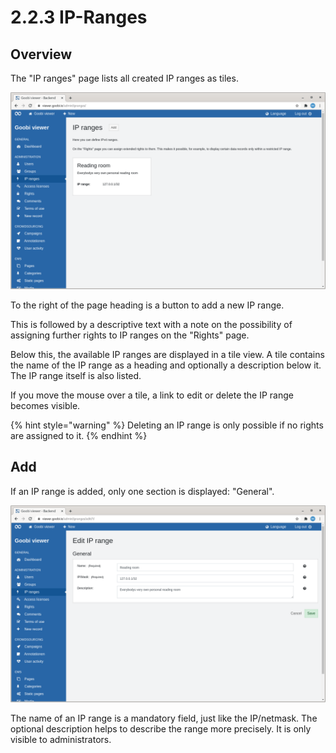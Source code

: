 # 2.2.3 IP-Ranges

## Overview

The "IP ranges" page lists all created IP ranges as tiles.

![Overview of the created IP ranges](../../../.gitbook/assets/ui_2.2.3_1.png)

To the right of the page heading is a button to add a new IP range. 

This is followed by a descriptive text with a note on the possibility of assigning further rights to IP ranges on the "Rights" page. 

Below this, the available IP ranges are displayed in a tile view. A tile contains the name of the IP range as a heading and optionally a description below it. The IP range itself is also listed. 

If you move the mouse over a tile, a link to edit or delete the IP range becomes visible.

{% hint style="warning" %}
Deleting an IP range is only possible if no rights are assigned to it.
{% endhint %}

## Add

If an IP range is added, only one section is displayed: "General".

![The &quot;General&quot; section](../../../.gitbook/assets/ui_2.2.3_2.png)

The name of an IP range is a mandatory field, just like the IP/netmask. The optional description helps to describe the range more precisely. It is only visible to administrators.

